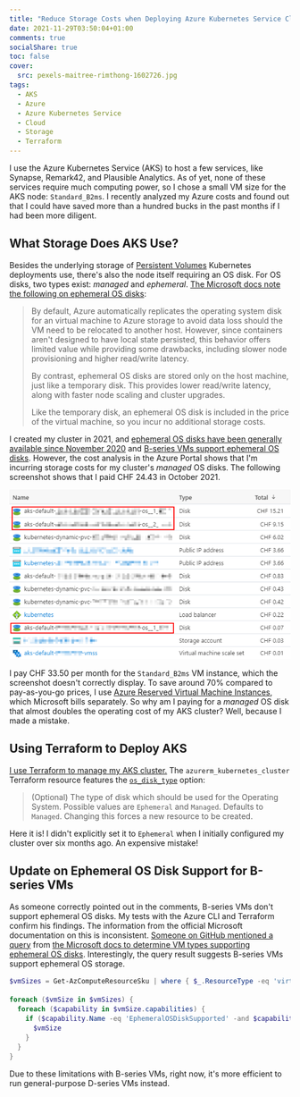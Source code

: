 ```yaml
---
title: "Reduce Storage Costs when Deploying Azure Kubernetes Service Clusters with Terraform"
date: 2021-11-29T03:50:04+01:00
comments: true
socialShare: true
toc: false
cover:
  src: pexels-maitree-rimthong-1602726.jpg
tags:
  - AKS
  - Azure
  - Azure Kubernetes Service
  - Cloud
  - Storage
  - Terraform
---
```


I use the Azure Kubernetes Service (AKS) to host a few services, like Synapse, Remark42, and Plausible Analytics. As of yet, none of these services require much computing power, so I chose a small VM size for the AKS node: `Standard_B2ms`. I recently analyzed my Azure costs and found out that I could have saved more than a hundred bucks in the past months if I had been more diligent.

<!--more-->

## What Storage Does AKS Use?

Besides the underlying storage of [Persistent Volumes](https://kubernetes.io/docs/concepts/storage/persistent-volumes/) Kubernetes deployments use, there's also the node itself requiring an OS disk. For OS disks, two types exist: _managed_ and _ephemeral_. [The Microsoft docs note the following on ephemeral OS disks](https://docs.microsoft.com/en-us/azure/aks/cluster-configuration#ephemeral-os):

> By default, Azure automatically replicates the operating system disk for an virtual machine to Azure storage to avoid data loss should the VM need to be relocated to another host. However, since containers aren't designed to have local state persisted, this behavior offers limited value while providing some drawbacks, including slower node provisioning and higher read/write latency.
>
> By contrast, ephemeral OS disks are stored only on the host machine, just like a temporary disk. This provides lower read/write latency, along with faster node scaling and cluster upgrades.
>
> Like the temporary disk, an ephemeral OS disk is included in the price of the virtual machine, so you incur no additional storage costs.

I created my cluster in 2021, and [ephemeral OS disks have been generally available since November 2020](https://github.com/Azure/AKS/releases/tag/2020-11-16) and [B-series VMs support ephemeral OS disks](https://docs.microsoft.com/en-us/azure/virtual-machines/sizes-b-series-burstable). However, the cost analysis in the Azure Portal shows that I'm incurring storage costs for my cluster's _managed_ OS disks. The following screenshot shows that I paid CHF 24.43 in October 2021.

![Screenshot of my October 2021 Azure Kubernetes Cluster costs in the Azure Portal](azure-portal-cost-analysis.png)

I pay CHF 33.50 per month for the `Standard_B2ms` VM instance, which the screenshot doesn't correctly display. To save around 70% compared to pay-as-you-go prices, I use [Azure Reserved Virtual Machine Instances](https://azure.microsoft.com/en-us/pricing/reserved-vm-instances/), which Microsoft bills separately. So why am I paying for a _managed_ OS disk that almost doubles the operating cost of my AKS cluster? Well, because I made a mistake.

## Using Terraform to Deploy AKS

[I use Terraform to manage my AKS cluster.](/blog/use-terraform-to-deploy-an-azure-kubernetes-service-aks-cluster-traefik-2-cert-manager-and-lets-encrypt-certificates) The `azurerm_kubernetes_cluster` Terraform resource features the [`os_disk_type`](https://registry.terraform.io/providers/hashicorp/azurerm/latest/docs/resources/kubernetes_cluster#os_disk_type) option:

> (Optional) The type of disk which should be used for the Operating System. Possible values are `Ephemeral` and `Managed`. Defaults to `Managed`. Changing this forces a new resource to be created.

Here it is! I didn't explicitly set it to `Ephemeral` when I initially configured my cluster over six months ago. An expensive mistake!

## Update on Ephemeral OS Disk Support for B-series VMs

As someone correctly pointed out in the comments, B-series VMs don't support ephemeral OS disks. My tests with the Azure CLI and Terraform confirm his findings. The information from the official Microsoft documentation on this is inconsistent. [Someone on GitHub mentioned a query](https://github.com/MicrosoftDocs/azure-docs/issues/75465#issuecomment-987248830) from [the Microsoft docs to determine VM types supporting ephemeral OS disks](https://docs.microsoft.com/en-us/azure/virtual-machines/ephemeral-os-disks#frequently-asked-questions). Interestingly, the query result suggests B-series VMs support ephemeral OS storage.

```powershell
$vmSizes = Get-AzComputeResourceSku | where { $_.ResourceType -eq 'virtualMachines' -and $_.Locations.Contains('CentralUSEUAP') }

foreach ($vmSize in $vmSizes) {
  foreach ($capability in $vmSize.capabilities) {
    if ($capability.Name -eq 'EphemeralOSDiskSupported' -and $capability.Value -eq 'true') {
      $vmSize
    }
  }
}
```

Due to these limitations with B-series VMs, right now, it's more efficient to run general-purpose D-series VMs instead.
